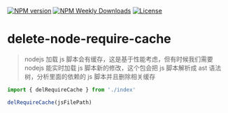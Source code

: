 [![NPM version](https://badgen.net/npm/v/delete-node-require-cache)](https://www.npmjs.com/package/delete-node-require-cache)
[![NPM Weekly Downloads](https://badgen.net/npm/dw/delete-node-require-cache)](https://www.npmjs.com/package/delete-node-require-cache)
[![License](https://badgen.net/npm/license/delete-node-require-cache)](https://www.npmjs.com/package/delete-node-require-cache)

# delete-node-require-cache

> nodejs 加载 js 脚本会有缓存，这是基于性能考虑，但有时候我们需要 nodejs 能实时加载 js 脚本新的修改，这个包会把 js 脚本解析成 ast 语法树，分析里面的依赖的 js 脚本并且删除相关缓存

```js
import { delRequireCache } from './index'

delRequireCache(jsFilePath)
```

